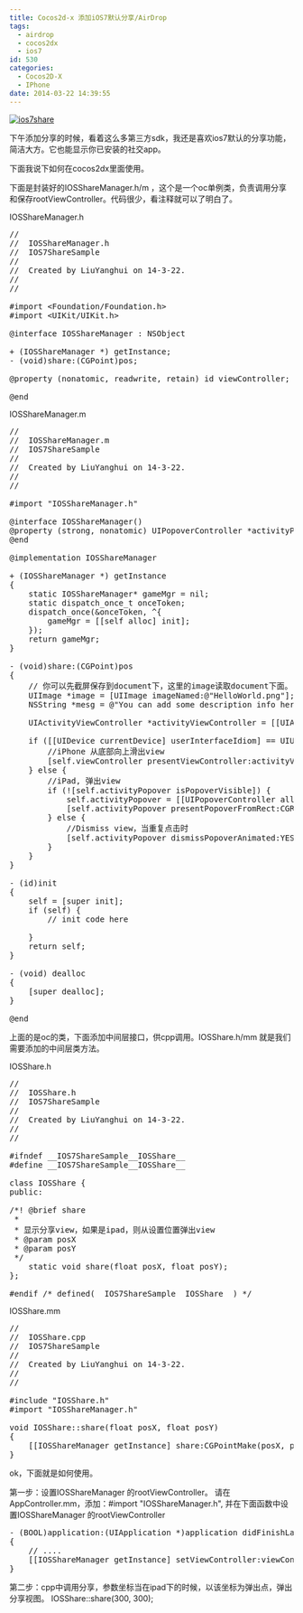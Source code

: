 ```yaml
---
title: Cocos2d-x 添加iOS7默认分享/AirDrop
tags:
  - airdrop
  - cocos2dx
  - ios7
id: 530
categories:
  - Cocos2D-X
  - IPhone
date: 2014-03-22 14:39:55
---
```


[![ios7share](http://www.cocos2dev.com/wp-content/uploads/2014/03/ios7share.png)](http://www.cocos2dev.com/wp-content/uploads/2014/03/ios7share.png)

下午添加分享的时候，看着这么多第三方sdk，我还是喜欢ios7默认的分享功能，简洁大方。它也能显示你已安装的社交app。

下面我说下如何在cocos2dx里面使用。

下面是封装好的IOSShareManager.h/m ，这个是一个oc单例类，负责调用分享和保存rootViewController。代码很少，看注释就可以了明白了。

IOSShareManager.h
<pre class="lang:default decode:true">//
//  IOSShareManager.h
//  IOS7ShareSample
//
//  Created by LiuYanghui on 14-3-22.
//
//

#import &lt;Foundation/Foundation.h&gt;
#import &lt;UIKit/UIKit.h&gt;

@interface IOSShareManager : NSObject

+ (IOSShareManager *) getInstance;
- (void)share:(CGPoint)pos;

@property (nonatomic, readwrite, retain) id viewController;

@end</pre>
IOSShareManager.m
<pre class="lang:default decode:true">//
//  IOSShareManager.m
//  IOS7ShareSample
//
//  Created by LiuYanghui on 14-3-22.
//
//

#import "IOSShareManager.h"

@interface IOSShareManager()
@property (strong, nonatomic) UIPopoverController *activityPopover;
@end

@implementation IOSShareManager

+ (IOSShareManager *) getInstance
{
    static IOSShareManager* gameMgr = nil;
    static dispatch_once_t onceToken;
    dispatch_once(&amp;onceToken, ^{
        gameMgr = [[self alloc] init];
    });
    return gameMgr;
}

- (void)share:(CGPoint)pos
{
    // 你可以先截屏保存到document下，这里的image读取document下面。
    UIImage *image = [UIImage imageNamed:@"HelloWorld.png"];
    NSString *mesg = @"You can add some description info here!";

    UIActivityViewController *activityViewController = [[UIActivityViewController alloc] initWithActivityItems:@[image, mesg] applicationActivities:nil];

    if ([[UIDevice currentDevice] userInterfaceIdiom] == UIUserInterfaceIdiomPhone) {
        //iPhone 从底部向上滑出view
        [self.viewController presentViewController:activityViewController animated:YES completion:nil];
    } else {
        //iPad, 弹出view
        if (![self.activityPopover isPopoverVisible]) {
            self.activityPopover = [[UIPopoverController alloc] initWithContentViewController:activityViewController];
            [self.activityPopover presentPopoverFromRect:CGRectMake(pos.x, pos.y, 0, 0) inView:((UIViewController *)self.viewController).view permittedArrowDirections:UIPopoverArrowDirectionAny animated:YES];
        } else {
            //Dismiss view，当重复点击时
            [self.activityPopover dismissPopoverAnimated:YES];
        }
    }
}

- (id)init
{
    self = [super init];
    if (self) {
        // init code here

    }
    return self;
}

- (void) dealloc
{
    [super dealloc];
}

@end</pre>
上面的是oc的类，下面添加中间层接口，供cpp调用。IOSShare.h/mm 就是我们需要添加的中间层类方法。

IOSShare.h
<pre class="lang:default decode:true">//
//  IOSShare.h
//  IOS7ShareSample
//
//  Created by LiuYanghui on 14-3-22.
//
//

#ifndef __IOS7ShareSample__IOSShare__
#define __IOS7ShareSample__IOSShare__

class IOSShare {
public:

/*! @brief share
 *
 * 显示分享view，如果是ipad，则从设置位置弹出view
 * @param posX
 * @param posY
 */
    static void share(float posX, float posY);
};

#endif /* defined(__IOS7ShareSample__IOSShare__) */</pre>
IOSShare.mm
<pre class="lang:default decode:true">//
//  IOSShare.cpp
//  IOS7ShareSample
//
//  Created by LiuYanghui on 14-3-22.
//
//

#include "IOSShare.h"
#import "IOSShareManager.h"

void IOSShare::share(float posX, float posY)
{
    [[IOSShareManager getInstance] share:CGPointMake(posX, posY)];
}</pre>
ok，下面就是如何使用。

第一步：设置IOSShareManager 的rootViewController。
请在AppController.mm，添加：#import "IOSShareManager.h", 并在下面函数中设置IOSShareManager 的rootViewController
<pre class="lang:default decode:true">- (BOOL)application:(UIApplication *)application didFinishLaunchingWithOptions:(NSDictionary *)launchOptions 
{
    // ....
    [[IOSShareManager getInstance] setViewController:viewController];
}</pre>
第二步：cpp中调用分享，参数坐标当在ipad下的时候，以该坐标为弹出点，弹出分享视图。
IOSShare::share(300, 300);
